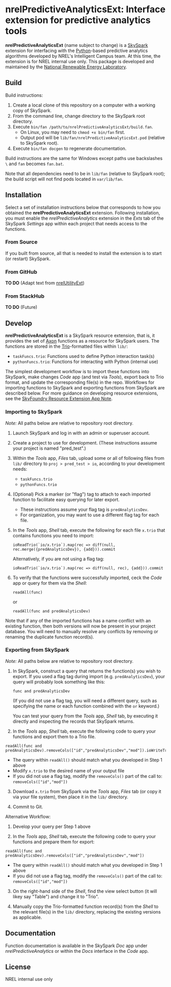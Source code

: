 nrelPredictiveAnalyticsExt: Interface extension for predictive analytics tools
==============================================================================

**nrelPredictiveAnalyticsExt** (name subject to change) is a [SkySpark]
extension for interfacing with the [Python]-based predictive analytics
algorithms developed by NREL's Intelligent Campus team. At this time, the
extension is for NREL internal use only. This package is developed and
maintained by the [National Renewable Energy Laboratory].

[SkySpark]: http://skyfoundry.com/skyspark/ "SkySpark"
[Python]: https://www.python.org/ "Python Programming Language"
[National Renewable Energy Laboratory]: https://www.nrel.gov "NREL Website"

Build
-----

Build instructions:

1. Create a local clone of this repository on a computer with a working copy of SkySpark.
2. From the command line, change directory to the SkySpark root directory.
3. Execute `bin/fan /path/to/nrelPredictiveAnalyticsExt/build.fan`.
   - On Linux, you may need to `chmod +x bin/fan` first.
   - Output pod will be `lib/fan/nrelPredictiveAnalyticsExt.pod` (relative to
     SkySpark root).
4. Execute `bin/fan docgen` to regenerate documentation.

Build instructions are the same for Windows except paths use backslashes `\`
and `fan` becomes `fan.bat`.

Note that all dependencies need to be in `lib/fan` (relative to SkySpark root);
the build script will not find pods located in `var/lib/fan`.
   
Installation
------------

Select a set of installation instructions below that corresponds to how you
obtained the **nrelPredictiveAnalyticsExt** extension. Following installation,
you must enable the *nrelPredictiveAnalytics* extension in the *Exts* tab of the
SkySpark *Settings* app within each project that needs access to the functions.

### From Source ###

If you built from source, all that is needed to install the extension is to
start (or restart) SkySpark.

### From GitHub ###

**TO DO** (Adapt text from [nrelUtilityExt])

[nrelUtilityExt]: https://github.com/NREL/nrelUtilityExt/

### From StackHub ###

**TO DO** (Future)

Develop
-------

**nrelPredictiveAnalyticsExt** is a SkySpark resource extension, that is, it
provides the set of [Axon] functions as a resource for SkySpark users. The
functions are stored in the [Trio]-formatted files within `lib/`:

- `taskFuncs.trio`: Functions used to define Python interaction task(s)
- `pythonFuncs.trio`: Functions for interacting with Python (internal use)

The simplest development workflow is to import these functions into SkySpark,
make changes *Code* app (and test via *Tools*), export back to Trio format, and
update the corresponding file(s) in the repo. Workflows for importing functions
to SkySpark and exporting functions from SkySpark are described below. For more
guidance on developing resource extensions, see the [SkyFoundry Resource
Extension App Note].

[Axon]: https://haxall.io/doc/appendix/axon "Axon documentation"
[Trio]: https://project-haystack.org/doc/docHaystack/Trio "Trio file format"
[SkyFoundry Resource Extension App Note]: https://skyfoundry.com/doc/docAppNotes/CreateResourceExtension

### Importing to SkySpark ###

*Note:* All paths below are relative to repository root directory.

1. Launch SkySpark and log in with an admin or superuser account.

2. Create a project to use for development. (These instructions assume your
   project is named "pred_test".)

3. Within the *Tools* app, *Files* tab, upload some or all of following files
   from `lib/` directory to `proj > pred_test > io`, according to your
   development needs:
   
   - `taskFuncs.trio`
   - `pythonFuncs.trio`

4. (Optional) Pick a marker (or "flag") tag to attach to each imported function
   to facilitate easy querying for later export. 
   
   - These instructions assume your flag tag is `predAnalyticsDev`.
   - For organization, you may want to use a different flag tag for each file.

5. In the *Tools* app, *Shell* tab, execute the following for each file `x.trio`
   that contains functions you need to import:
   
   ```
   ioReadTrio(`io/x.trio`).map(rec => diff(null, rec.merge({predAnalyticsDev}), {add})).commit
   ```
   
   Alternatively, if you are not using a flag tag:
   
   ```
   ioReadTrio(`io/x.trio`).map(rec => diff(null, rec), {add})).commit
   ```

6. To verify that the functions were successfully imported, ceck the *Code* app
   or query for them via the *Shell*:
   
   ```
   readAll(func)
   ```
   
   or
   
   ```
   readAll(func and predAnalyticsDev)
   ```

Note that if any of the imported functions has a name conflict with an existing
function, then both versions will now be present in your project database. You
will need to manually resolve any conflicts by removing or renaming the
duplicate function record(s).
   
### Exporting from SkySpark ###

*Note:* All paths below are relative to repository root directory.

1. In SkySpark, construct a query that returns the function(s) you wish to
   export. If you used a flag tag during import (e.g. `predAnalyticsDev`), your
   query will probably look something like this:
   
   ```
   func and predAnalyticsDev
   ```
   
   (If you did not use a flag tag, you will need a different query, such as
   specifying the name or each function combined with the `or` keyword.)
   
   You can test your query from the *Tools* app, *Shell* tab, by executing it
   directly and inspecting the records that SkySpark returns.
   
2. In the *Tools* app, *Shell* tab, execute the following code to query your
   functions and export them to a Trio file.

  ```
  readAll(func and predAnalyticsDev).removeCols(["id","predAnalyticsDev","mod"]).ioWriteTrio(`io/x.trio`)
  ```

  - The query within `readAll()` should match what you developed in Step 1 above
  - Modify `x.trio` to the desired name of your output file
  - If you did not use a flag tag, modify the `removeCols()` part of the call
    to: `removeCols(["id","mod"])`
   
3. Download `x.trio` from SkySpark via the *Tools* app, *Files* tab (or copy it
   via your file system), then place it in the `lib/` directory.

4. Commit to Git.

Alternative Workflow:

1. Develop your query per Step 1 above

2. In the *Tools* app, *Shell* tab, execute the following code to query your
   functions and prepare them for export:
   
  ```
  readAll(func and predAnalyticsDev).removeCols(["id","predAnalyticsDev","mod"])
  ```

  - The query within `readAll()` should match what you developed in Step 1 above
  - If you did not use a flag tag, modify the `removeCols()` part of the call
    to: `removeCols(["id","mod"])`

3. On the right-hand side of the *Shell*, find the view select button (it will
   likey say "Table") and change it to "Trio".

4. Manually copy the Trio-formatted function record(s) from the *Shell* to the
   relevant file(s) in the `lib/` directory, replacing the existing versions
   as applicable.

Documentation
-------------

Function documentation is available in the SkySpark *Doc* app under
*nrelPredictiveAnalytics* or within the *Docs* interface in the *Code* app.

License
-------

NREL internal use only


